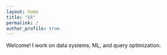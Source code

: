 ```yaml
---
layout: home
title: "kk"
permalink: /
author_profile: true
---
```


Welcome! I work on data systems, ML, and query optimization.
